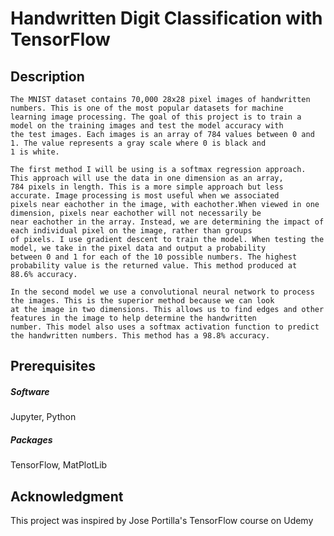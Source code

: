 # Handwritten Digit Classification with TensorFlow

## Description
	The MNIST dataset contains 70,000 28x28 pixel images of handwritten numbers. This is one of the most popular datasets for machine 
	learning image processing. The goal of this project is to train a model on the training images and test the model accuracy with 
	the test images. Each images is an array of 784 values between 0 and 1. The value represents a gray scale where 0 is black and 
	1 is white.
	
	The first method I will be using is a softmax regression approach. This approach will use the data in one dimension as an array, 
	784 pixels in length. This is a more simple approach but less accurate. Image processing is most useful when we associated 
	pixels near eachother in the image, with eachother.When viewed in one dimension, pixels near eachother will not necessarily be 
	near eachother in the array. Instead, we are determining the impact of each individual pixel on the image, rather than groups 
	of pixels. I use gradient descent to train the model. When testing the model, we take in the pixel data and output a probability 
	between 0 and 1 for each of the 10 possible numbers. The highest probability value is the returned value. This method produced at 
	88.6% accuracy.
	
	In the second model we use a convolutional neural network to process the images. This is the superior method because we can look 
	at the image in two dimensions. This allows us to find edges and other features in the image to help determine the handwritten 
	number. This model also uses a softmax activation function to predict the handwritten numbers. This method has a 98.8% accuracy.
	
## Prerequisites

##### Software
Jupyter, 
Python

##### Packages
TensorFlow, 
MatPlotLib 

## Acknowledgment
This project was inspired by Jose Portilla's TensorFlow course on Udemy